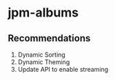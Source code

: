 # jpm-albums
## Recommendations
1. Dynamic Sorting
2. Dynamic Theming
3. Update API to enable streaming